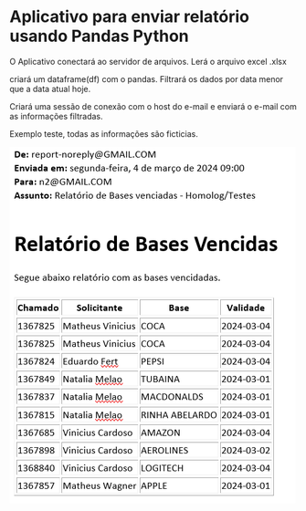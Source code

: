 # Aplicativo para enviar relatório usando Pandas Python

O Aplicativo conectará ao servidor de arquivos. Lerá o arquivo excel .xlsx

criará um dataframe(df) com o pandas. Filtrará os dados por data menor que a data atual hoje.

Criará uma sessão de conexão com o host do e-mail e enviará o e-mail com as informações filtradas.

Exemplo teste, todas as informações são ficticias.

![Exemplo teste, todas as informações são ficticias](https://github.com/allan-schwentek/send-report-email-with-python/blob/main/print.png)
